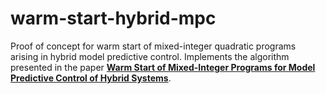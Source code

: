 # warm-start-hybrid-mpc

Proof of concept for warm start of mixed-integer quadratic programs arising in hybrid model predictive control.
Implements the algorithm presented in the paper [**Warm Start of Mixed-Integer Programs for Model Predictive Control of Hybrid Systems**](https://ieeexplore.ieee.org/abstract/document/9134792).
